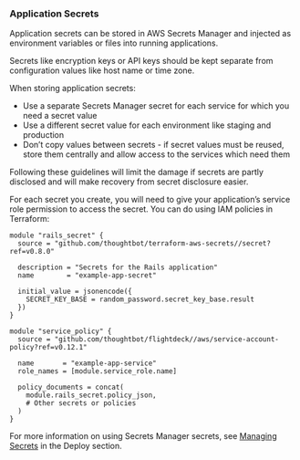 ### Application Secrets

Application secrets can be stored in AWS Secrets Manager and injected as
environment variables or files into running applications.

Secrets like encryption keys or API keys should be kept separate from
configuration values like host name or time zone.

When storing application secrets:

- Use a separate Secrets Manager secret for each service for which you
  need a secret value
- Use a different secret value for each environment like staging and
  production
- Don’t copy values between secrets - if secret values must be reused,
  store them centrally and allow access to the services which need
  them

Following these guidelines will limit the damage if secrets are partly
disclosed and will make recovery from secret disclosure easier.

For each secret you create, you will need to give your application’s
service role permission to access the secret. You can do using IAM
policies in Terraform:

```
module "rails_secret" {
  source = "github.com/thoughtbot/terraform-aws-secrets//secret?ref=v0.8.0"

  description = "Secrets for the Rails application"
  name        = "example-app-secret"

  initial_value = jsonencode({
    SECRET_KEY_BASE = random_password.secret_key_base.result
  })
}

module "service_policy" {
  source = "github.com/thoughtbot/flightdeck//aws/service-account-policy?ref=v0.12.1"

  name       = "example-app-service"
  role_names = [module.service_role.name]

  policy_documents = concat(
    module.rails_secret.policy_json,
    # Other secrets or policies
  )
}
```

For more information on using Secrets Manager secrets, see
[Managing Secrets](#managing-secrets) in the Deploy section.
